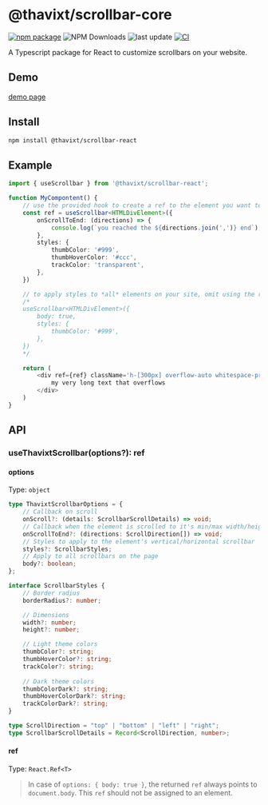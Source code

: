 # @thavixt/scrollbar-core

[![npm package](https://img.shields.io/npm/v/@thavixt/scrollbar-react)](https://www.npmjs.com/package/@thavixt/scrollbar-react)
![NPM Downloads](https://img.shields.io/npm/dm/@thavixt/scrollbar-react)
![last update](https://img.shields.io/npm/last-update/@thavixt/scrollbar-react)
[![CI](https://github.com/thavixt/thavixt/actions/workflows/thavixt.yml/badge.svg)](https://github.com/thavixt/thavixt/actions/workflows/thavixt.yml)

A Typescript package for React to customize scrollbars on your website.

## Demo

[demo page](https://demo-@thavixt/scrollbar-react.vercel.app/)

## Install

```bash
npm install @thavixt/scrollbar-react
```

## Example

```ts
import { useScrollbar } from '@thavixt/scrollbar-react';

function MyCompontent() {
	// use the provided hook to create a ref to the element you want to customize
	const ref = useScrollbar<HTMLDivElement>({
		onScrollToEnd: (directions) => {
			console.log(`you reached the ${directions.join(',')} end`);
		},
		styles: {
			thumbColor: '#999',
			thumbHoverColor: '#ccc',
			trackColor: 'transparent',
		},
	})

	// to apply styles to *all* elements on your site, omit using the returned `ref`
	/*
	useScrollbar<HTMLDivElement>({
		body: true,
		styles: {
			thumbColor: '#999',
		},
	})
	*/

	return (
		<div ref={ref} className='h-[300px] overflow-auto whitespace-pre'>
			my very long text that overflows
		</div>
	)
}
```

## API

### useThavixtScrollbar(options?): ref

#### options

Type: `object`

```ts
type ThavixtScrollbarOptions = {
	// Callback on scroll
	onScroll?: (details: ScrollbarScrollDetails) => void;
	// Callback when the element is scrolled to it's min/max width/height
	onScrollToEnd?: (directions: ScrollDirection[]) => void;
	// Styles to apply to the element's vertical/horizontal scrollbar
	styles?: ScrollbarStyles;
	// Apply to all scrollbars on the page
	body?: boolean;
};

interface ScrollbarStyles {
	// Border radius
	borderRadius?: number;

	// Dimensions
	width?: number;
	height?: number;

	// Light theme colors
	thumbColor?: string;
	thumbHoverColor?: string;
	trackColor?: string;
	
	// Dark theme colors
	thumbColorDark?: string;
	thumbHoverColorDark?: string;
	trackColorDark?: string;
}

type ScrollDirection = "top" | "bottom" | "left" | "right";
type ScrollbarScrollDetails = Record<ScrollDirection, number>;
```

#### ref

Type: `React.Ref<T>`

> In case of `options: { body: true }`, the returned `ref` always points to `document.body`. This `ref` should not be assigned to an element.
